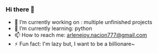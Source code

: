 ### Hi there 👋


- 🔭 I’m currently working on : multiple unfinished projects
- 🌱 I’m currently learning: python
- 📫 How to reach me: arlenejoy.nacion777@gmail.com
- ⚡ Fun fact: I'm lazy but, I want to be a billionare~

